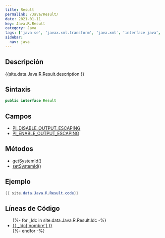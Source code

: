 ```yaml
---
title: Result
permalink: /Java/Result/
date: 2021-01-11
key: Java.R.Result
category: Java
tags: ['java se', 'javax.xml.transform', 'java.xml', 'interface java', 'Java 1.4']
sidebar: 
  nav: java
---
```


## Descripción
{{site.data.Java.R.Result.description }}

## Sintaxis
~~~java
public interface Result
~~~

## Campos
* [PI_DISABLE_OUTPUT_ESCAPING](/Java/Result/PI_DISABLE_OUTPUT_ESCAPING)
* [PI_ENABLE_OUTPUT_ESCAPING](/Java/Result/PI_ENABLE_OUTPUT_ESCAPING)

## Métodos
* [getSystemId()](/Java/Result/getSystemId)
* [setSystemId()](/Java/Result/setSystemId)

## Ejemplo
~~~java
{{ site.data.Java.R.Result.code}}
~~~

## Líneas de Código
<ul>
{%- for _ldc in site.data.Java.R.Result.ldc -%}
   <li>
       <a href="{{_ldc['url'] }}">{{ _ldc['nombre'] }}</a>
   </li>
{%- endfor -%}
</ul>
